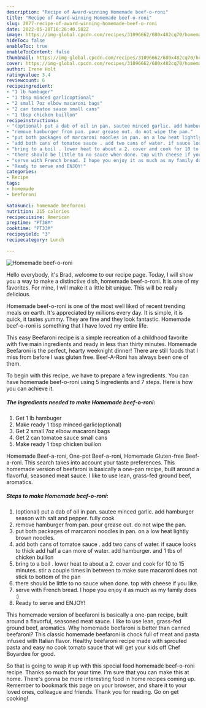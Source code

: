 ```yaml
---
description: "Recipe of Award-winning Homemade beef-o-roni"
title: "Recipe of Award-winning Homemade beef-o-roni"
slug: 2077-recipe-of-award-winning-homemade-beef-o-roni
date: 2022-05-28T16:26:40.502Z
image: https://img-global.cpcdn.com/recipes/31096662/680x482cq70/homemade-beef-o-roni-recipe-main-photo.jpg
hideToc: false
enableToc: true
enableTocContent: false
thumbnail: https://img-global.cpcdn.com/recipes/31096662/680x482cq70/homemade-beef-o-roni-recipe-main-photo.jpg
cover: https://img-global.cpcdn.com/recipes/31096662/680x482cq70/homemade-beef-o-roni-recipe-main-photo.jpg
author: Irene Holt
ratingvalue: 3.4
reviewcount: 6
recipeingredient:
- "1 lb hambuger"
- "1 tbsp minced garlicoptional"
- "2 small 7oz elbow macaroni bags"
- "2 can tomatoe sauce small cans"
- "1 tbsp chicken buillon"
recipeinstructions:
- "(optional) put a dab of oil in pan. sautee minced garlic. add hamburger season with salt and pepper. fully cook"
- "remove hamburger from pan. pour grease out. do not wipe the pan."
- "put both packages of marcaroni noodles in pan. on a low heat lightly brown noodles."
- "add both cans of tomatoe sauce . add two cans of water. if sauce looks to thick add half a can more of water. add hamburger. and 1 tbs of chicken buillon"
- "bring to a boil . lower heat to about a 2. cover and cook for 10 to 15 minutes. stir a couple times in between to make sure macaroni does not stick to bottom of the pan"
- "there should be little to no sauce when done. top with cheese if you like."
- "serve with French bread. I hope you enjoy it as much as my family does :)"
- "Ready to serve and ENJOY!"
categories:
- Recipe
tags:
- homemade
- beeforoni

katakunci: homemade beeforoni 
nutrition: 215 calories
recipecuisine: American
preptime: "PT38M"
cooktime: "PT33M"
recipeyield: "3"
recipecategory: Lunch

---
```



![Homemade beef-o-roni](https://img-global.cpcdn.com/recipes/31096662/680x482cq70/homemade-beef-o-roni-recipe-main-photo.jpg)

Hello everybody, it's Brad, welcome to our recipe page. Today, I will show you a way to make a distinctive dish, homemade beef-o-roni. It is one of my favorites. For mine, I will make it a little bit unique. This will be really delicious.

Homemade beef-o-roni is one of the most well liked of recent trending meals on earth. It's appreciated by millions every day. It is simple, it is quick, it tastes yummy. They are fine and they look fantastic. Homemade beef-o-roni is something that I have loved my entire life.

This easy Beefaroni recipe is a simple recreation of a childhood favorite with five main ingredients and ready in less than thirty minutes. Homemade Beefaroni is the perfect, hearty weeknight dinner! There are still foods that I miss from before I was gluten free. Beef-A-Roni has always been one of them.


To begin with this recipe, we have to prepare a few ingredients. You can have homemade beef-o-roni using 5 ingredients and 7 steps. Here is how you can achieve it.

<!--inarticleads1-->

##### The ingredients needed to make Homemade beef-o-roni:

1. Get 1 lb hambuger
1. Make ready 1 tbsp minced garlic(optional)
1. Get 2 small 7oz elbow macaroni bags
1. Get 2 can tomatoe sauce small cans
1. Make ready 1 tbsp chicken buillon


Homemade Beef-a-roni, One-pot Beef-a-roni, Homemade Gluten-free Beef-a-roni. This search takes into account your taste preferences. This homemade version of beefaroni is basically a one-pan recipe, built around a flavorful, seasoned meat sauce. I like to use lean, grass-fed ground beef, aromatics. 

<!--inarticleads2-->

##### Steps to make Homemade beef-o-roni:

1. (optional) put a dab of oil in pan. sautee minced garlic. add hamburger season with salt and pepper. fully cook
1. remove hamburger from pan. pour grease out. do not wipe the pan.
1. put both packages of marcaroni noodles in pan. on a low heat lightly brown noodles.
1. add both cans of tomatoe sauce . add two cans of water. if sauce looks to thick add half a can more of water. add hamburger. and 1 tbs of chicken buillon
1. bring to a boil . lower heat to about a 2. cover and cook for 10 to 15 minutes. stir a couple times in between to make sure macaroni does not stick to bottom of the pan
1. there should be little to no sauce when done. top with cheese if you like.
1. serve with French bread. I hope you enjoy it as much as my family does :)
1. Ready to serve and ENJOY!

This homemade version of beefaroni is basically a one-pan recipe, built around a flavorful, seasoned meat sauce. I like to use lean, grass-fed ground beef, aromatics. Why homemade beefaroni is better than canned beefaroni? This classic homemade beefaroni is chock full of meat and pasta infused with Italian flavor. Healthy beefaroni recipe made with sprouted pasta and easy no cook tomato sauce that will get your kids off Chef Boyardee for good. 

So that is going to wrap it up with this special food homemade beef-o-roni recipe. Thanks so much for your time. I'm sure that you can make this at home. There's gonna be more interesting food in home recipes coming up. Remember to bookmark this page on your browser, and share it to your loved ones, colleague and friends. Thank you for reading. Go on get cooking!
